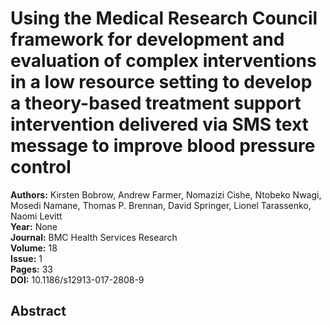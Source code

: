 # Using the Medical Research Council framework for development and evaluation of complex interventions in a low resource setting to develop a theory-based treatment support intervention delivered via SMS text message to improve blood pressure control

**Authors:** Kirsten Bobrow, Andrew Farmer, Nomazizi Cishe, Ntobeko Nwagi, Mosedi Namane, Thomas P. Brennan, David Springer, Lionel Tarassenko, Naomi Levitt  
**Year:** None  
**Journal:** BMC Health Services Research  
**Volume:** 18  
**Issue:** 1  
**Pages:** 33  
**DOI:** 10.1186/s12913-017-2808-9  

## Abstract


